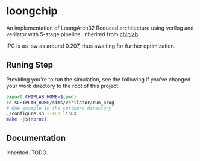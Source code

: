 # loongchip

An implementation of LoongArch32 Reduced architecture using verilog and verilator with 5-stage pipeline, inherited from [chiplab](https://gitee.com/loongson-edu/chiplab). 

IPC is as low as around 0.207, thus awaiting for further optimization.

## Runing Step

Providing you're to run the simulation, see the following if you've changed your work directory to the root of this project.

```bash
export CHIPLAB_HOME=$(pwd)
cd $CHIPLAB_HOME/sims/verilator/run_prog
# One example in the software directory
./configure.sh --run linux
make -j$(nproc)
```

## Documentation

Inherited. TODO.
